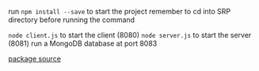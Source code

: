 run `npm install --save` to start the project
remember to cd into SRP directory before running the command

`node client.js` to start the client (8080)
`node server.js` to start the server (8081)
run a MongoDB database at port 8083

[package source](https://github.com/LinusU/secure-remote-password)